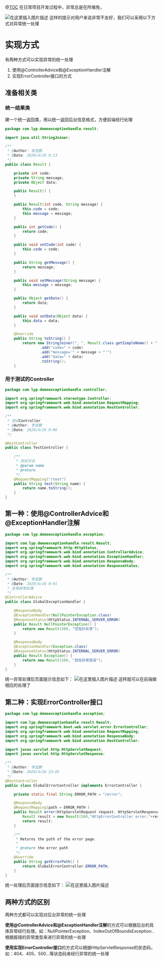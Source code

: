 @[TOC](Spring统一异常的方式)
在日常项目开发过程中，异常总是在所难免，

![在这里插入图片描述](https://img-blog.csdnimg.cn/2020042523331427.png?x-oss-process=image/watermark,type_ZmFuZ3poZW5naGVpdGk,shadow_10,text_aHR0cHM6Ly9ibG9nLmNzZG4ubmV0L3dlaXhpbl8zNzU4Mzc2Mw==,size_16,color_FFFFFF,t_70)
这样的提示对用户来说非常不友好，我们可以采用以下方式对异常统一处理

# 实现方式
有两种方式可以实现异常的统一处理

 1. 使用@ControllerAdvice和@ExceptionHandler注解
 2. 实现ErrorController接口的方式

## 准备相关类
### 统一结果类
建一个统一返回类，用以统一返回后台信息格式，方便前端经行处理
```java
package com.lyp.demoexceptionhandle.result;

import java.util.StringJoiner;

/**
 * @Author: 李宜鹏
 * @Date: 2020/4/26 0:13
 */
public class Result {

    private int code;
    private String message;
    private Object data;

    public Result() {
    }

    public Result(int code, String message) {
        this.code = code;
        this.message = message;
    }

    public int getCode() {
        return code;
    }

    public void setCode(int code) {
        this.code = code;
    }

    public String getMessage() {
        return message;
    }

    public void setMessage(String message) {
        this.message = message;
    }

    public Object getData() {
        return data;
    }

    public void setData(Object data) {
        this.data = data;
    }

    @Override
    public String toString() {
        return new StringJoiner(", ", Result.class.getSimpleName() + "[", "]")
                .add("code=" + code)
                .add("message='" + message + "'")
                .add("data=" + data)
                .toString();
    }

```
### 用于测试的Controller

```java
package com.lyp.demoexceptionhandle.controller;

import org.springframework.stereotype.Controller;
import org.springframework.web.bind.annotation.RequestMapping;
import org.springframework.web.bind.annotation.RestController;

/**
 * 测试Controller
 * @Author: 李宜鹏
 * @Date: 2020/4/26 0:06
 */

@RestController
public class TestController {

    /**
     * 测试方法
     * @param name
     * @return
     */
    @RequestMapping("/test")
    public String test(String name) {
        return name.toString();
    }
}
```


## 第一种：使用@ControllerAdvice和@ExceptionHandler注解

```java
package com.lyp.demoexceptionhandle.exception;

import com.lyp.demoexceptionhandle.result.Result;
import org.springframework.http.HttpStatus;
import org.springframework.web.bind.annotation.ControllerAdvice;
import org.springframework.web.bind.annotation.ExceptionHandler;
import org.springframework.web.bind.annotation.ResponseBody;
import org.springframework.web.bind.annotation.ResponseStatus;

/**
 * @Author: 李宜鹏
 * @Date: 2020/4/26 0:01
 * 全局异常处理
 */
@ControllerAdvice
public class GlobalExceptionHandler {

    @ResponseBody
    @ExceptionHandler(NullPointerException.class)
    @ResponseStatus(HttpStatus.INTERNAL_SERVER_ERROR)
    public Result NullPointerException() {
        return new Result(500, "空指针异常");
    }

    @ResponseBody
    @ExceptionHandler(Exception.class)
    @ResponseStatus(HttpStatus.INTERNAL_SERVER_ERROR)
    public Result Exception() {
        return new Result(500, "其他异常错误");
    }
}
```
统一异常处理后页面提示信息如下：
![在这里插入图片描述](https://img-blog.csdnimg.cn/20200426233443393.png?x-oss-process=image/watermark,type_ZmFuZ3poZW5naGVpdGk,shadow_10,text_aHR0cHM6Ly9ibG9nLmNzZG4ubmV0L3dlaXhpbl8zNzU4Mzc2Mw==,size_16,color_FFFFFF,t_70)
这样就可以在前端做相应的处理了

## 第二种：实现ErrorController接口
```java
package com.lyp.demoexceptionhandle.exception;

import com.lyp.demoexceptionhandle.result.Result;
import org.springframework.boot.web.servlet.error.ErrorController;
import org.springframework.web.bind.annotation.RequestMapping;
import org.springframework.web.bind.annotation.ResponseBody;
import org.springframework.web.bind.annotation.RestController;

import javax.servlet.http.HttpServletRequest;
import javax.servlet.http.HttpServletResponse;

/**
 * @Author: 李宜鹏
 * @Date: 2020/4/26 23:05
 */
@RestController
public class GlobalErrorController implements ErrorController {

    private static final String ERROR_PATH = "/error";

    @ResponseBody
    @RequestMapping(path = ERROR_PATH )
    public Result error(HttpServletRequest request, HttpServletResponse response){
        Result result = new Result(500,"HttpErrorController error:"+response.getStatus());
        return result;
    }

    /**
     * Returns the path of the error page.
     *
     * @return the error path
     */
    @Override
    public String getErrorPath() {
        return GlobalErrorController.ERROR_PATH;
    }
}
```
统一处理后页面提示信息如下：
![在这里插入图片描述](https://img-blog.csdnimg.cn/20200426233443393.png?x-oss-process=image/watermark,type_ZmFuZ3poZW5naGVpdGk,shadow_10,text_aHR0cHM6Ly9ibG9nLmNzZG4ubmV0L3dlaXhpbl8zNzU4Mzc2Mw==,size_16,color_FFFFFF,t_70)
## 两种方式的区别
两种方式都可以实现对后台异常的统一处理

**使用@ControllerAdvice和@ExceptionHandler注解**的方式可以根据后台的具体异常经行处理，如：NullPointerException、IndexOutOfBoundsException..根据报错的异常类型来进行异常的统一处理

**使用实现ErrorController接口**的方式可以根据HttpServletResponse的状态码，如：404、405、500...等状态码来经行异常的统一处理
